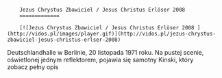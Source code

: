 
        Jezus Chrystus Zbawiciel / Jesus Christus Erlöser 2008 
        =============
        
        [![Jezus Chrystus Zbawiciel / Jesus Christus Erlöser 2008 ](http://vidos.pl/images/player.gif)](http://vidos.pl/jezus-chrystus-zbawiciel-jesus-christus-erlser-2008)
        
        
 Deutschlandhalle w Berlinie, 20 listopada 1971 roku. Na pustej scenie, oświetlonej jednym reflektorem, pojawia się samotny Kinski, który zobacz pełny opis
    